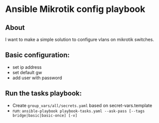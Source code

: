 # Ansible Mikrotik config playbook

## About
I want to make a simple solution to configure vlans on mikrotik switches.

## Basic configuration:
* set ip address
* set default gw
* add user with password

## Run the tasks playbook:
* Create `group_vars/all/secrets.yaml` based on secret-vars.template
* run: `ansible-playbook playbook-tasks.yaml --ask-pass [--tags bridge|basic|basic-once] [-v]`
